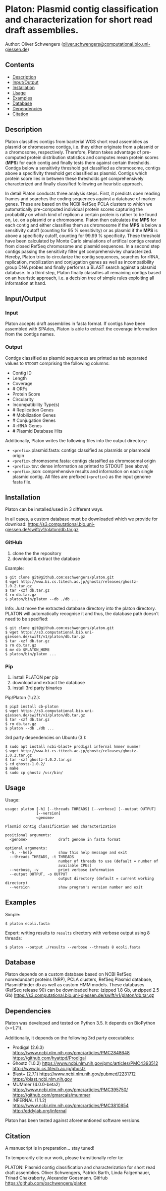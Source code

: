 # Platon: Plasmid contig classification and characterization for short read draft assemblies.
Author: Oliver Schwengers (oliver.schwengers@computational.bio.uni-giessen.de)


## Contents
- [Description](#description)
- [Input/Output](#inputoutput)
- [Installation](#installation)
- [Usage](#usage)
- [Examples](#examples)
- [Database](#database)
- [Dependencies](#dependencies)
- [Citation](#citation)



## Description
Platon classifies contigs from bacterial WGS short read assemblies as plasmid or
chromosome contigs, i.e. they either originate from a plasmid or a chromosome, respectively.
Therefore, Platon takes advantage of pre-computed protein distribution statistics
and computes mean protein scores (**MPS**) for each contig and finally tests
them against certain thresholds. Contigs below a sensitivity threshold get
classified as chromosome, contigs above a specifivity threshold get classified
as plasmid. Contigs which protein score lies in between these thresholds get
comprehensively characterized and finally classified following an heuristic approach.

In detail Platon conducts three analysis steps. First, it predicts open reading
frames and searches the coding sequences against a database of marker genes.
These are based on the NCBI RefSeq PCLA clusters to which we automatically
pre-computed individual protein scores capturing the probability on which kind of
replicon a certain protein is rather to be found on, i.e. on a plasmid or a
chromosome. Platon then calculates the **MPS** for each contig and either
classifies them as chromosome if the **MPS** is below a sensitivity cutoff
(counting for 95 % sensitivity) or as plasmid if the **MPS** is above a
specificity cutoff, counting for 99.99 % specificity.
These threshold have been calculated by Monte Carlo simulations of artifical
contigs created from closed RefSeq chromosome and plasmid sequences. In a second
step contigs passing the sensitivity filter get comprehensivley characterized.
Hereby, Platon tries to circularize the contig sequences, searches for rRNA,
replication, mobilization and conjugation genes as well as incompatibility group
DNA probes and finally performs a BLAST search against a plasmid database.
In a third step, Platon finally classifies all remaining contigs based on an heuristic
approach, i.e. a decision tree of simple rules exploiting all information at hand.


## Input/Output

### Input
Platon accepts draft assemblies in fasta format. If contigs have been assembled with
SPAdes, Platon is able to extract the coverage information from the contigs names.

### Output
Contigs classified as plasmid sequences are printed as tab separated values to
`STDOUT` comprising the following columns:
- Contig ID
- Length
- Coverage
- \# ORFs
- Protein Score
- Circularity
- Incompatibility Type(s)
- \# Replication Genes
- \# Mobilization Genes
- \# Conjugation Genes
- \# rRNA Genes
- \# Plasmid Database Hits

Additionally, Platon writes the following files into the output directory:
- `<prefix>`.plasmid.fasta: contigs classified as plasmids or plasmodal origin
- `<prefix>`.chromosome.fasta: contigs classified as chromosomal origin
- `<prefix>`.tsv: dense information as printed to STDOUT (see above)
- `<prefix>`.json: comprehensive results and information on each single plasmid contig.
All files are prefixed (`<prefix>`) as the input genome fasta file.


## Installation
Platon can be installed/used in 3 different ways.

In all cases, a custom database must be downloaded which we provide for download:
https://s3.computational.bio.uni-giessen.de/swift/v1/platon/db.tar.gz

### GitHub
1. clone the the repository
2. download & extract the database

Example:
```
$ git clone git@github.com:oschwengers/platon.git
$ wget http://www.bi.cs.titech.ac.jp/ghostz/releases/ghostz-1.0.2.tar.gz
$ tar -xzf db.tar.gz
$ rm db.tar.gz
$ platon/bin/platon --db ./db ...
```

Info: Just move the extracted database directory into the platon directory.
PLATON will automatically recognise it and thus, the database path doesn't need
to be specified:
```
$ git clone git@github.com:oschwengers/platon.git
$ wget https://s3.computational.bio.uni-giessen.de/swift/v1/platon/db.tar.gz
$ tar -xzf db.tar.gz
$ rm db.tar.gz
$ mv db $PLATON_HOME
$ platon/bin/platon ...
```

### Pip
1. install PLATON per pip
2. download and extract the database
3. install 3rd party binaries

Pip/Platon (1./2.):
```
$ pip3 install cb-platon
$ wget https://s3.computational.bio.uni-giessen.de/swift/v1/platon/db.tar.gz
$ tar -xzf db.tar.gz
$ rm db.tar.gz
$ platon --db ./db ...
```

3rd party dependencies on Ubuntu (3.):
```
$ sudo apt install ncbi-blast+ prodigal infernal hmmer mummer
$ wget http://www.bi.cs.titech.ac.jp/ghostz/releases/ghostz-1.0.2.tar.gz
$ tar -xzf ghostz-1.0.2.tar.gz
$ cd ghostz-1.0.2/
$ make
$ sudo cp ghostz /usr/bin/
```

## Usage
Usage:
```
usage: platon [-h] [--threads THREADS] [--verbose] [--output OUTPUT]
              [--version]
              <genome>

Plasmid contig classification and characterization

positional arguments:
  <genome>              draft genome in fasta format

optional arguments:
  -h, --help            show this help message and exit
  --threads THREADS, -t THREADS
                        number of threads to use (default = number of
                        available CPUs)
  --verbose, -v         print verbose information
  --output OUTPUT, -o OUTPUT
                        output directory (default = current working directory)
  --version             show program's version number and exit
```

## Examples
Simple:
```
$ platon ecoli.fasta
```

Expert: writing results to `results` directory with verbose output using 8 threads:
```
$ platon --output ./results --verbose --threads 8 ecoli.fasta
```

## Database
Platon depends on a custom database based on NCBI RefSeq nonredundant proteins
(NRP), PCLA clusters, RefSeq Plasmid database, PlasmidFinder db as well as custom
HMM models. These databases (RefSeq release 90) can be downloaded here:
(zipped 1.8 Gb, unzipped 2.5 Gb)
https://s3.computational.bio.uni-giessen.de/swift/v1/platon/db.tar.gz

## Dependencies
Platon was developed and tested on Python 3.5.
It depends on BioPython (>=1.71).

Additionally, it depends on the following 3rd party executables:
- Prodigal (2.6.3) <https://www.ncbi.nlm.nih.gov/pmc/articles/PMC2848648> <https://github.com/hyattpd/Prodigal>
- Ghostz (1.0.2) <https://www.ncbi.nlm.nih.gov/pmc/articles/PMC4393512> <http://www.bi.cs.titech.ac.jp/ghostz>
- Blast+ (2.7.1) <https://www.ncbi.nlm.nih.gov/pubmed/2231712> <https://blast.ncbi.nlm.nih.gov>
- MUMmer (4.0.0-beta2) <https://www.ncbi.nlm.nih.gov/pmc/articles/PMC395750/> <https://github.com/gmarcais/mummer>
- INFERNAL (1.1.2) <https://www.ncbi.nlm.nih.gov/pmc/articles/PMC3810854> <http://eddylab.org/infernal>

Platon has been tested against aforementioned software versions.


## Citation
A manuscript is in preparation... stay tuned!

To temporarily cite our work, please transitionally refer to:

PLATON: Plasmid contig classification and characterization for short read draft assemblies. Oliver Schwengers, Patrick Barth, Linda Falgenhauer, Trinad Chakraborty, Alexander Goesmann. GitHub https://github.com/oschwengers/platon
